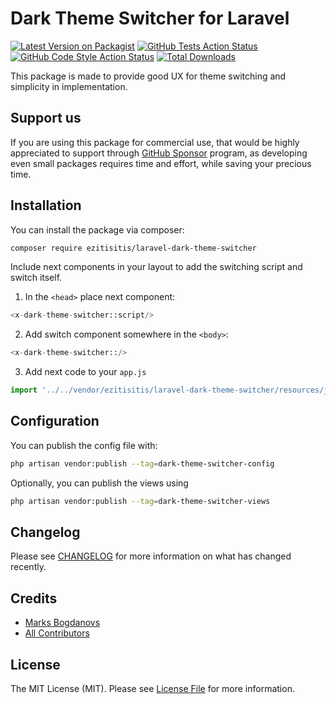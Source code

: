 # Dark Theme Switcher for Laravel

[![Latest Version on Packagist](https://img.shields.io/packagist/v/ezitisitis/laravel-dark-theme-switcher.svg?style=flat-square)](https://packagist.org/packages/ezitisitis/laravel-dark-theme-switcher)
[![GitHub Tests Action Status](https://img.shields.io/github/actions/workflow/status/ezitisitis/laravel-dark-theme-switcher/run-tests.yml?branch=main&label=tests&style=flat-square)](https://github.com/ezitisitis/laravel-dark-theme-switcher/actions?query=workflow%3Arun-tests+branch%3Amain)
[![GitHub Code Style Action Status](https://img.shields.io/github/actions/workflow/status/ezitisitis/laravel-dark-theme-switcher/fix-php-code-style-issues.yml?branch=main&label=code%20style&style=flat-square)](https://github.com/ezitisitis/laravel-dark-theme-switcher/actions?query=workflow%3A"Fix+PHP+code+style+issues"+branch%3Amain)
[![Total Downloads](https://img.shields.io/packagist/dt/ezitisitis/laravel-dark-theme-switcher.svg?style=flat-square)](https://packagist.org/packages/ezitisitis/laravel-dark-theme-switcher)

This package is made to provide good UX for theme switching and simplicity in implementation.

## Support us

If you are using this package for commercial use, that would be highly appreciated to support through [GitHub Sponsor](https://github.com/sponsors/ezitisitis)
program, as developing even small packages requires time and effort, while saving your precious time.

## Installation

You can install the package via composer:

```bash
composer require ezitisitis/laravel-dark-theme-switcher
```

Include next components in your layout to add the switching script and switch itself.

1. In the `<head>` place next component:

```php
<x-dark-theme-switcher::script/>
```

2. Add switch component somewhere in the `<body>`:

```php
<x-dark-theme-switcher::/>
```

3. Add next code to your `app.js`

```js
import '../../vendor/ezitisitis/laravel-dark-theme-switcher/resources/js/themeSwitch.js';
```

## Configuration

You can publish the config file with:

```bash
php artisan vendor:publish --tag=dark-theme-switcher-config
```

Optionally, you can publish the views using

```bash
php artisan vendor:publish --tag=dark-theme-switcher-views
```

## Changelog

Please see [CHANGELOG](CHANGELOG.md) for more information on what has changed recently.

## Credits

- [Marks Bogdanovs](https://www.ezitisitis.com/)
- [All Contributors](../../contributors)

## License

The MIT License (MIT). Please see [License File](LICENSE.md) for more information.
